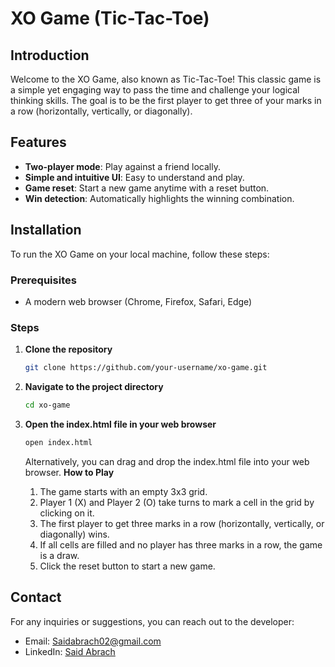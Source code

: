 # XO Game (Tic-Tac-Toe)

## Introduction

Welcome to the XO Game, also known as Tic-Tac-Toe! This classic game is a simple yet engaging way to pass the time and challenge your logical thinking skills. The goal is to be the first player to get three of your marks in a row (horizontally, vertically, or diagonally).

## Features

- **Two-player mode**: Play against a friend locally.
- **Simple and intuitive UI**: Easy to understand and play.
- **Game reset**: Start a new game anytime with a reset button.
- **Win detection**: Automatically highlights the winning combination.

## Installation

To run the XO Game on your local machine, follow these steps:

### Prerequisites

- A modern web browser (Chrome, Firefox, Safari, Edge)

### Steps

1.  **Clone the repository**
    ```sh
    git clone https://github.com/your-username/xo-game.git
    ```
2.  **Navigate to the project directory**
    ```sh
    cd xo-game
    ```
3.  **Open the index.html file in your web browser**

    ```sh
    open index.html
    ```

    Alternatively, you can drag and drop the index.html file into your web browser.
    **How to Play**

    1.  The game starts with an empty 3x3 grid.
    2.  Player 1 (X) and Player 2 (O) take turns to mark a cell in the grid by clicking on it.
    3.  The first player to get three marks in a row (horizontally, vertically, or diagonally) wins.
    4.  If all cells are filled and no player has three marks in a row, the game is a draw.
    5.  Click the reset button to start a new game.
  
## Contact

For any inquiries or suggestions, you can reach out to the developer:

- Email: [Saidabrach02@gmail.com](mailto:Saidabrach02@gmail.com)
- LinkedIn: [Said Abrach](https://github.com/SaidAbrach)
